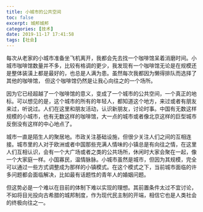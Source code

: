 ```yaml
---
title: 小城市的公共空间
toc: false
excerpt: 城邦城邦
categories: [技术]
date: 2019-11-17 17:41:58
tags: [社会]
---
```



每次从老家的小城市准备坐飞机离开，我都会先去找一个咖啡馆呆着消磨时间。小城市咖啡馆数量并不多，比较有格调的更少，我发现有一个咖啡馆无论是在规模还是整体装潢上都是最好的，也总是人满为患。虽然每次我都因为懒得排队而选择了其他的咖啡馆， 但这个咖啡馆仍然是让我心向往之的一个场所。

因为它已经超越了一个咖啡馆的意义，变成了一个城市的公共空间，一个真正的地标。可以想见的是，这个城市的所有的年轻人，都知道这个地方，来过或者有朋友来过，听说过。人们在这里和朋友活动，认识新朋友，讨论时事。中国有无数这样规模的小城市，也有无数这样的咖啡馆，大一点的城市或者像北京这样的巨型城市反倒没有这样的中心地点了。

城市一直是陌生人的聚居地。市政关注基础设施，但很少关注人们之间的互相连接。城市里的人对于欧洲或者中国那些充满人情味的小镇总是有向往之情，在这里人们互相认识，会有一个大广场或者之类的公共场所，休闲时大家会聚在一起，像一个大家庭一样。小国寡民，温情脉脉。小城市虽然是城市，但因为其规模，完全可以通过一些方式调整成为那样的小镇模式。在这个模式之下，当前城市面临的许多问题都会面临解决，比如最有话题性的青年人的婚姻问题。

但这势必是一个难以在目前的体制下难以实现的理想。其前置条件太过不宜讨论，不如将目光投向古希腊的城邦制度，作为现代民主制的开端，相信它也是人类社会的终极向往之一。
